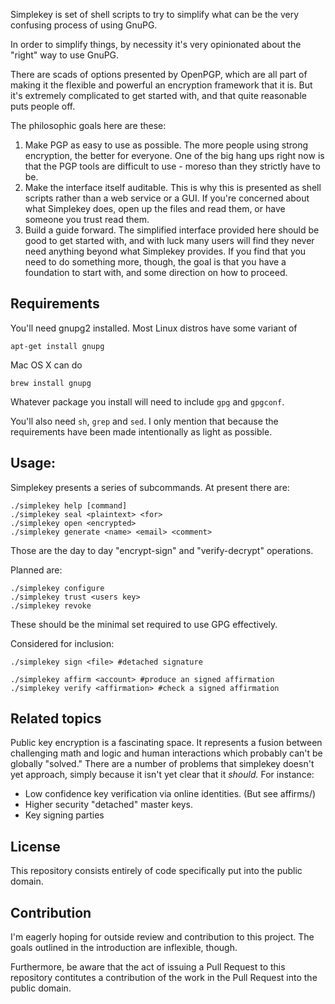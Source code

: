 Simplekey is set of shell scripts to try to simplify what can be the very
confusing process of using GnuPG.

In order to simplify things, by necessity it's very opinionated about the
"right" way to use GnuPG.

There are scads of options presented by OpenPGP, which are all part of making
it the flexible and powerful an encryption framework that it is. But it's
extremely complicated to get started with, and that quite reasonable puts
people off.

The philosophic goals here are these:

1. Make PGP as easy to use as possible. The more people using strong
   encryption, the better for everyone. One of the big hang ups right now is
   that the PGP tools are difficult to use - moreso than they strictly have to
   be.
2. Make the interface itself auditable. This is why this is presented as shell
   scripts rather than a web service or a GUI. If you're concerned about what
   Simplekey does, open up the files and read them, or have someone you trust
   read them.
3. Build a guide forward. The simplified interface provided here should be good
   to get started with, and with luck many users will find they never need
   anything beyond what Simplekey provides. If you find that you need to do
   something more, though, the goal is that you have a foundation to start
   with, and some direction on how to proceed.

## Requirements

You'll need gnupg2 installed. Most Linux distros have some variant of

`apt-get install gnupg`

Mac OS X can do

`brew install gnupg`

Whatever package you install will need to include `gpg` and `gpgconf`.

You'll also need `sh`, `grep` and `sed`. I only mention that because
the requirements have been made intentionally as light as possible.

## Usage:

Simplekey presents a series of subcommands. At present there are:

```
./simplekey help [command]
./simplekey seal <plaintext> <for>
./simplekey open <encrypted>
./simplekey generate <name> <email> <comment>
```

Those are the day to day "encrypt-sign" and "verify-decrypt" operations.

Planned are:

```
./simplekey configure
./simplekey trust <users key>
./simplekey revoke
```

These should be the minimal set required to use GPG effectively.

Considered for inclusion:

```
./simplekey sign <file> #detached signature

./simplekey affirm <account> #produce an signed affirmation
./simplekey verify <affirmation> #check a signed affirmation
```

## Related topics

Public key encryption is a fascinating space. It represents a fusion between
challenging math and logic and human interactions which probably can't be
globally "solved." There are a number of problems that simplekey doesn't yet
approach, simply because it isn't yet clear that it *should.* For instance:

* Low confidence key verification via online identities. (But see affirms/)
* Higher security "detached" master keys.
* Key signing parties

## License

This repository consists entirely of code specifically put into the public domain.

## Contribution

I'm eagerly hoping for outside review and contribution to this project. The
goals outlined in the introduction are inflexible, though.

Furthermore, be aware that the act of issuing a Pull Request to this repository
contitutes a contribution of the work in the Pull Request into the public
domain.

